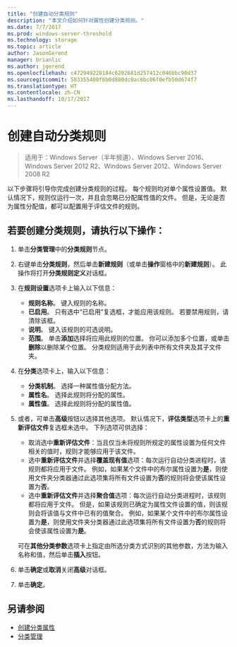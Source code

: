 ```yaml
---
title: "创建自动分类规则"
description: "本文介绍如何针对属性创建分类规则。"
ms.date: 7/7/2017
ms.prod: windows-server-threshold
ms.technology: storage
ms.topic: article
author: JasonGerend
manager: brianlic
ms.author: jgerend
ms.openlocfilehash: c472949228184c6202681d257412c046bbc90d37
ms.sourcegitcommit: 583355400f6b0d880dc0ac6bc06f0efb50d674f7
ms.translationtype: HT
ms.contentlocale: zh-CN
ms.lasthandoff: 10/17/2017
---
```

# <a name="create-an-automatic-classification-rule"></a>创建自动分类规则

> 适用于：Windows Server（半年频道）、Windows Server 2016、Windows Server 2012 R2、Windows Server 2012、Windows Server 2008 R2

以下步骤将引导你完成创建分类规则的过程。 每个规则均对单个属性设置值。 默认情况下，规则仅运行一次，并且会忽略已分配属性值的文件。 但是，无论是否为属性分配值，都可以配置用于评估文件的规则。

## <a name="to-create-a-classification-rule"></a>若要创建分类规则，请执行以下操作：

1.  单击**分类管理**中的**分类规则**节点。

2.  右键单击**分类规则**，然后单击**新建规则**（或单击**操作**窗格中的**新建规则**）。 此操作将打开**分类规则定义**对话框。

3.  在**规则设置**选项卡上输入以下信息：

    -   **规则名称**。 键入规则的名称。
    -   **已启用**。 只有选中“已启用”复选框，才能应用该规则。 若要禁用规则，请清除该框。
    -   **说明**。 键入该规则的可选说明。
    -   **范围**。 单击**添加**选择将应用此规则的位置。 你可以添加多个位置，或单击**删除**以删除某个位置。 分类规则适用于此列表中所有文件夹及其子文件夹。

4.  在**分类**选项卡上，输入以下信息：

    -   **分类机制**。 选择一种属性值分配方法。
    -   **属性名**。 选择此规则将分配的属性。
    -   **属性值**。 选择此规则将分配的属性值。

5.  或者，可单击**高级**按钮以选择其他选项。 默认情况下，**评估类型**选项卡上的**重新评估文件**复选框未选中。 下列选项可供选择：

    -   取消选中**重新评估文件**：当且仅当未将规则所规定的属性设置为任何文件相关的值时，规则才能够应用于该文件。
    -   选中**重新评估文件**并选择**覆盖现有值**选项：每次运行自动分类进程时，该规则都将应用于文件。 例如，如果某个文件中的布尔属性设置为**是**，则使用文件夹分类器通过此选项集将所有文件设置为**否**的规则将会使该属性设置为**否**。
    -   选中**重新评估文件**并选择**聚合值**选项：每次运行自动分类进程时，该规则都将应用于文件。 但是，如果该规则已确定为属性文件设置的值，则该规则会将该值与文件中已有的值聚合。 例如，如果某个文件中的布尔属性设置为**是**，则使用文件夹分类器通过此选项集将所有文件设置为**否**的规则将会使该属性设置为**是**。

    可在**其他分类参数**选项卡上指定由所选分类方式识别的其他参数，方法为输入名称和值，然后单击**插入**按钮。

6.  单击**确定**或**取消**关闭**高级**对话框。

7.  单击**确定**。

## <a name="see-also"></a>另请参阅

-   [创建分类属性](create-classification-property.md)
-   [分类管理](classification-management.md)